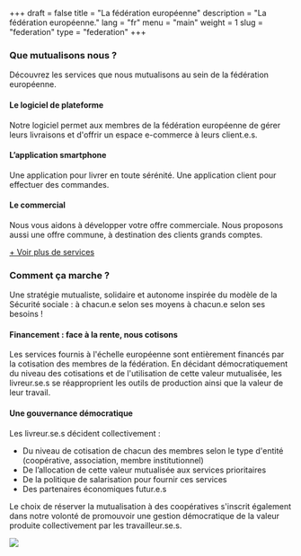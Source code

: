 +++
draft = false
title = "La fédération européenne"
description = "La fédération européenne."
lang = "fr"
menu = "main"
weight = 1
slug = "federation"
type = "federation"
+++

<div class="row justify-content-center banner">
    <div class="col-md-8 col-md-offset-2 text-center">
        <h3 class="h3">Que mutualisons nous ?</h3>
        <p>
            Découvrez les services que nous mutualisons au sein de la fédération européenne.<br>
        </p>
    </div>
</div>

<div class="row">
    <div class="col-md-4 text-center">
        <i class="join-icon icon-platform"></i>
        <h4 class="h4">Le logiciel de plateforme</h4>
        <p>Notre logiciel permet aux membres de la fédération européenne de gérer leurs livraisons et d'offrir un espace e-commerce à leurs client.e.s.</p>
    </div>
    <div class="col-md-4 text-center">
        <i class="join-icon icon-smartphone"></i>
        <h4 class="h4">L’application smartphone</h4>
        <p>Une application pour livrer en toute sérénité. Une application client pour effectuer des commandes.</p>
    </div>
    <div class="col-md-4 text-center">
        <i class="join-icon icon-business"></i>
        <h4 class="h4">Le commercial</h4>
        <p>Nous vous aidons à développer votre offre commerciale. Nous proposons aussi une offre commune, à destination des clients grands comptes.</p>
    </div>
</div>

<p>
    <a id="show-more-services" class="know-more" href="#show-more-services">+ Voir plus de services</a>
</p>

<div id="more-services" style="display:none;opacity: 0;">
    <div class="row">
        <div class="col-md-4 text-center">
            <i class="join-icon icon-eye"></i>
            <h4 class="h4">Visibilité</h4>
            <p>Une image de marque reconnue à l'échelle européenne.</p>
        </div>
        <div class="col-md-4 text-center">
            <i class="join-icon icon-judiciary"></i>
            <h4 class="h4">Administratif et juridique</h4>
            <p>Fini la paperasse, un service s’occupe des factures, des contrats ou encore des statuts juridiques de votre structure !</p>
        </div>
        <div class="col-md-4 text-center">
            <i class="join-icon icon-vault"></i>
            <h4 class="h4">Fond de garantie des paiements</h4>
            <p>Donner l’assurance d’un paiement comptant et aider à garantir la stabilité financière des coopératives.</p>
        </div>
    </div>
    <div class="row">
        <div class="col-md-4 text-center">
            <i class="join-icon icon-money"></i>
            <h4 class="h4">Subventions et appels à projet</h4>
            <p>Obtention de subventions locales et européennes pour les membres, réponse collective à des appels à projets.</p>
        </div>
        <div class="col-md-4 text-center">
            <i class="join-icon icon-insurance"></i>
            <h4 class="h4">Assurances</h4>
            <p>Nous négocions des offres d’assurance de haute qualité pour faire face aux risques du métier.</p>
        </div>
        <div class="col-md-4 text-center">
            <i class="join-icon icon-plus"></i>
            <h4 class="h4">Et encore...</h4>
            <p>Caisse de solidarité, formations, achats de matériel, ...  Vous pouvez <a target="_blank" href="https://coopcycle.org/docs/CoopCycle_vers_une_structure_européenne.pdf">télécharger notre synthèse collective</a> pour en savoir plus.﻿</p>
        </div>
    </div>
</div>

<div class="row justify-content-center">
    <div class="col-md-8 col-md-offset-2 text-center banner">
        <h3 class="h3">Comment ça marche ?</h3>
        <p>
            Une stratégie mutualiste, solidaire et autonome inspirée du modèle de la Sécurité sociale : à chacun.e selon ses moyens à chacun.e selon ses besoins !
        </p>
    </div>
</div>

<div class="row">
    <div class="col-md-6">
        <h4 class="h4">Financement : face à la rente, nous cotisons</h4>
        <p>Les services fournis à l'échelle européenne sont entièrement financés par la cotisation des membres de la fédération. En décidant démocratiquement du niveau des cotisations et de l'utilisation de cette valeur mutualisée, les livreur.se.s se réapproprient les outils de production ainsi que la valeur de leur travail.</p>
        <h4 class="h4">Une gouvernance démocratique</h4>
        <p>Les livreur.se.s décident collectivement :
            <ul>
                <li>Du niveau de cotisation de chacun des membres selon le type d'entité (coopérative, association, membre institutionnel)</li>
                <li>De l’allocation de cette valeur mutualisée aux services prioritaires</li>
                <li>De la politique de salarisation pour fournir ces services</li>
                <li>Des partenaires économiques futur.e.s</li>
            </ul>
        </p>
        <p>
            Le choix de réserver la mutualisation à des coopératives s'inscrit également dans notre volonté de promouvoir une gestion démocratique de la valeur produite collectivement par les travailleur.se.s.
        </p>
    </div>
    <div class="col-md-6" id="european-governance">
        <img class="img-fluid" src="/images/european-network/governance.png">
    </div>
</div>
